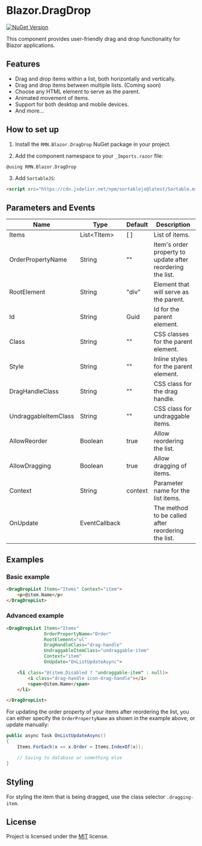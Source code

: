 # Blazor.DragDrop
[![NuGet Version](https://img.shields.io/nuget/v/RMN.Blazor.DragDrop?logo=nuget&style=plastic)](https://www.nuget.org/packages/RMN.Blazor.DragDrop)

This component provides user-friendly drag and drop functionality for Blazor applications.

## Features
- Drag and drop items within a list, both horizontally and vertically.
- Drag and drop items between multiple lists. (Coming soon)
- Choose any HTML element to serve as the parent.
- Animated movement of items.
- Support for both desktop and mobile devices.
- And more...

## How to set up
1. Install the `RMN.Blazor.DragDrop` NuGet package in your project.

2. Add the component namespace to your `_Imports.razor` file:
```razor
@using RMN.Blazor.DragDrop
```

3. Add `SortableJS`:
```html
<script src="https://cdn.jsdelivr.net/npm/sortablejs@latest/Sortable.min.js"></script>
```

## Parameters and Events
| Name                 | Type              | Default | Description |
| -------------------- | ----------------- | ------- | ----------- |
| Items                | List&lt;TItem&gt; | [ ]     | List of items. |
| OrderPropertyName    | String            | ""      | Item's order property to update after reordering the list. |
| RootElement          | String            | "div"   | Element that will serve as the parent. |
| Id                   | String            | Guid    | Id for the parent element. |
| Class                | String            | ""      | CSS classes for the parent element. |
| Style                | String            | ""      | Inline styles for the parent element. |
| DragHandleClass      | String            | ""      | CSS class for the drag handle. |
| UndraggableItemClass | String            | ""      | CSS class for undraggable items. |
| AllowReorder         | Boolean           | true    | Allow reordering the list. |
| AllowDragging        | Boolean           | true    | Allow dragging of items. |
| Context              | String            | context | Parameter name for the list items. |
| OnUpdate             | EventCallback     |         | The method to be called after reordering the list. |

## Examples

### Basic example
```html
<DragDropList Items="Items" Context="item">
    <p>@item.Name</p>
</DragDropList>
```

### Advanced example
```html
<DragDropList Items="Items"
              OrderPropertyName="Order"
              RootElement="ul"
              DragHandleClass="drag-handle"
              UndraggableItemClass="undraggable-item"
              Context="item"
              OnUpdate="OnListUpdateAsync">

    <li class="@(item.Disabled ? "undraggable-item" : null)>
        <i class="drag-handle icon-drag-handle"></i>
        <span>@item.Name</span>
    </li>

</DragDropList>
```

For updating the order property of your items after reordering the list, you can either specify the `OrderPropertyName` as shown in the example above, or update manually:
```cs
public async Task OnListUpdateAsync() 
{
    Items.ForEach(x => x.Order = Items.IndexOf(x));

    // Saving to database or something else
}
```

## Styling
For styling the item that is being dragged, use the class selector `.dragging-item`.

## License
Project is licensed under the [MIT](https://github.com/aarm1n/Blazor.DragDrop/blob/main/LICENSE) license.
